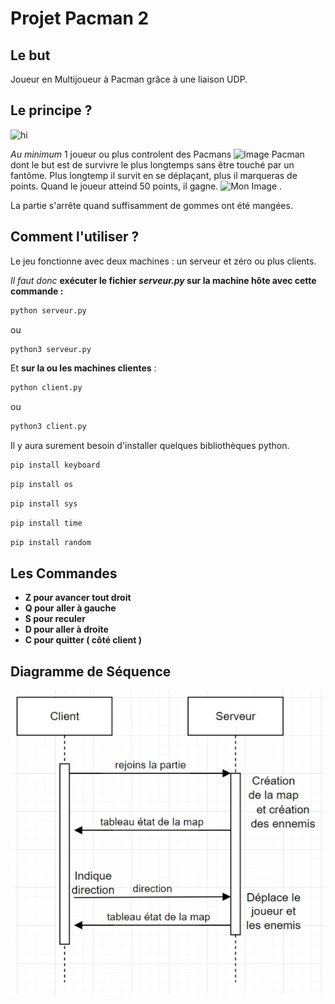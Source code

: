 # Projet Pacman 2
## Le but
Joueur en Multijoueur à Pacman grâce à une liaison UDP.
## Le principe ?
![hi](https://blogdemaths.files.wordpress.com/2014/04/pac-man_original.png?w=584)

*Au minimum* 1 joueur ou plus controlent des Pacmans 
<img src="https://upload.wikimedia.org/wikipedia/commons/thumb/4/49/Pacman.svg/1200px-Pacman.svg.png" alt="Image Pacman" width="20">
 dont le but est de survivre le plus longtemps sans être touché par un fantôme. Plus longtemp il survit en se déplaçant, plus il marqueras de points.
 Quand le joueur atteind 50 points, il gagne.
 <img src="https://ssb.wiki.gallery/images/c/cb/Ghosts_%28Pac-Man%29.png" alt="Mon Image" width="30">
 .

 La partie s'arrête quand suffisamment de gommes ont été mangées.
## Comment l'utiliser ?
Le jeu fonctionne avec deux machines : un serveur et zéro ou plus clients.

*Il faut donc* **exécuter le fichier _serveur.py_ sur la machine hôte avec cette commande :**
```bash 
python serveur.py
```
ou
```bash 
python3 serveur.py
```

Et **sur la ou les machines clientes** :
```bash
python client.py
```
ou
```bash
python3 client.py
```

Il y aura surement besoin d'installer quelques bibliothèques python.

```bash
pip install keyboard
```
```bash
pip install os
```
```bash
pip install sys
```
```bash
pip install time
```
```bash
pip install random
```

## Les Commandes
- **Z pour avancer tout droit**
- **Q pour aller à gauche**
- **S pour reculer**
- **D pour aller à droite**
- **C pour quitter ( côté client )**

## Diagramme de Séquence
![hi](./diagramme_de_sequence2.PNG.jpg)